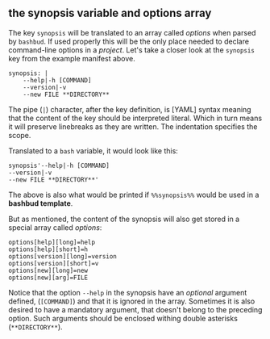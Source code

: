 ## the synopsis variable and options array

The key `synopsis` will be translated to an array called *options* when parsed by `bashbud`.
If used properly this will be the only place needed to declare command-line options in a *project*.
Let's take a closer look at the `synopsis` key from the example manifest above.  

```text
synopsis: |
    --help|-h [COMMAND]
    --version|-v
    --new FILE **DIRECTORY**
```


The pipe (`|`) character, after the key definition, is [YAML] syntax meaning that the content of the key should be interpreted literal.
Which in turn means it will preserve linebreaks as they are written.
The indentation specifies the scope.  

Translated to a `bash` variable, it would look like this:  

```text
synopsis'--help|-h [COMMAND]
--version|-v
--new FILE **DIRECTORY**'
```

The above is also what would be printed if `%%synopsis%%` would be used in a **bashbud template**.


But as mentioned, the content of the synopsis will also get stored in a special array called *options*:   


```text
options[help][long]=help
options[help][short]=h
options[version][long]=version
options[version][short]=v
options[new][long]=new
options[new][arg]=FILE
```

Notice that the option `--help` in the synopsis have an *optional* argument defined,
(`[COMMAND]`) and that it is ignored in the array.
Sometimes it is also desired to have a mandatory argument, 
that doesn't belong to the preceding option.
Such arguments should be enclosed withing double asterisks (`**DIRECTORY**`).
